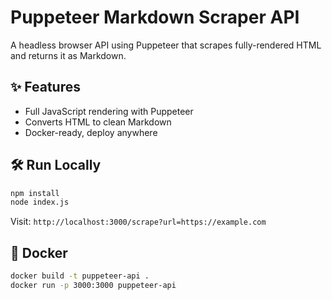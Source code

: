 # Puppeteer Markdown Scraper API

A headless browser API using Puppeteer that scrapes fully-rendered HTML and returns it as Markdown.

## ✨ Features

- Full JavaScript rendering with Puppeteer
- Converts HTML to clean Markdown
- Docker-ready, deploy anywhere

## 🛠 Run Locally

```bash
npm install
node index.js
```

Visit: `http://localhost:3000/scrape?url=https://example.com`

## 🐳 Docker

```bash
docker build -t puppeteer-api .
docker run -p 3000:3000 puppeteer-api
```
